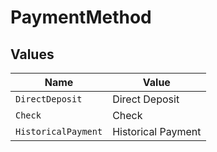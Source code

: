 # PaymentMethod


## Values

| Name                | Value               |
| ------------------- | ------------------- |
| `DirectDeposit`     | Direct Deposit      |
| `Check`             | Check               |
| `HistoricalPayment` | Historical Payment  |